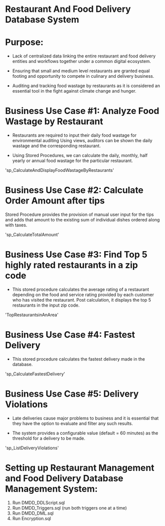 # Restaurant And Food Delivery Database System

# Purpose:
- Lack of centralized data linking the entire restaurant and food delivery entities and workflows together under a common digital ecosystem. 

- Ensuring that small and medium level restaurants are granted equal footing and opportunity to compete in culinary and delivery business.

- Auditing and tracking food wastage by restaurants as it is considered an essential tool in the fight against climate change and hunger.


# Business Use Case #1: Analyze Food Wastage by Restaurant

- Restaurants are required to input their daily food wastage for environmental auditing Using views, auditors can be shown the daily wastage and the corresponding restaurant.

- Using Stored Procedures, we can calculate the daily, monthly, half yearly or annual food wastage for the particular restaurant. 

'sp_CalculateAndDisplayFoodWastageByRestaurants'

# Business Use Case #2:  Calculate Order Amount after tips

Stored Procedure provides the provision of manual user input for the tips and adds that amount to the existing sum of individual dishes ordered along with taxes.

'sp_CalculateTotalAmount'

# Business Use Case #3:  Find Top 5 highly rated restaurants in a zip code

- This stored procedure calculates the average rating of a restaurant depending on the food and service rating provided by each customer who has visited the restaurant. Post calculation, it displays the top 5 restaurants in the input zip code.

'TopRestaurantsinAnArea'

# Business Use Case #4:  Fastest Delivery

 - This stored procedure calculates the fastest delivery made in the database.

'sp_CalculateFastestDelivery'

# Business Use Case #5:  Delivery Violations

- Late deliveries cause major problems to business and it is essential that they have the option to evaluate and filter any such results.

- The system provides a configurable value (default = 60 minutes) as the threshold for a delivery to be made.

'sp_ListDeliveryViolations'

# Setting up Restaurant Management and Food Delivery Database Management System:

1. Run  DMDD_DDLScript.sql
2. Run DMDD_Triggers.sql (run both triggers one at a time)
3. Run DMDD_DML.sql
4. Run Encryption.sql
